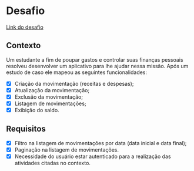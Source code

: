 # Desafio

[Link do desafio](https://github.com/kinvoapp/node.js-challenge)

## Contexto

Um estudante a fim de poupar gastos e controlar suas finanças pessoais resolveu desenvolver um aplicativo para lhe ajudar nessa missão. Após um estudo de caso ele mapeou as seguintes funcionalidades:

- [x] Criação da movimentação (receitas e despesas);
- [x] Atualização da movimentação;
- [x] Exclusão da movimentação;
- [x] Listagem de movimentações;
- [x] Exibição do saldo.

## Requisitos

- [x] Filtro na listagem de movimentações por data (data inicial e data final);
- [x] Paginação na listagem de movimentações.
- [x] Necessidade do usuário estar autenticado para a realização das atividades citadas no contexto.
